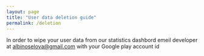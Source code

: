 ```yaml
---
layout: page
title: "User data deletion guide"
permalink: /deletion
---
```

In order to wipe your user data from our statistics dashbord emeil developer at albinoselova@gmail.com with your Google play account id

